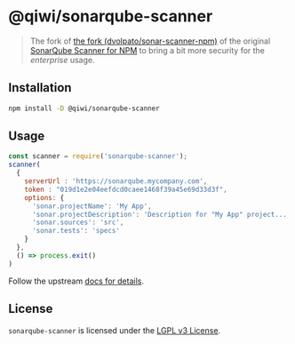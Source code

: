 # @qiwi/sonarqube-scanner

> The fork of [the fork (dvolpato/sonar-scanner-npm)](https://github.com/dvolpato/sonar-scanner-npm) of the original [SonarQube Scanner for NPM](https://github.com/bellingard/sonar-scanner-npm) to bring a bit more security for the _enterprise_ usage.

## Installation

``` sh
npm install -D @qiwi/sonarqube-scanner
```

## Usage

```js
const scanner = require('sonarqube-scanner');
scanner(
  {
    serverUrl : 'https://sonarqube.mycompany.com',
    token : "019d1e2e04eefdcd0caee1468f39a45e69d33d3f",
    options: {
      'sonar.projectName': 'My App',
      'sonar.projectDescription': 'Description for "My App" project...',
      'sonar.sources': 'src',
      'sonar.tests': 'specs'
    }
  },
  () => process.exit()
)
```

Follow the upstream [docs for details](https://github.com/bellingard/sonar-scanner-npm).

## License
`sonarqube-scanner` is licensed under the [LGPL v3 License](http://www.gnu.org/licenses/lgpl.txt).
